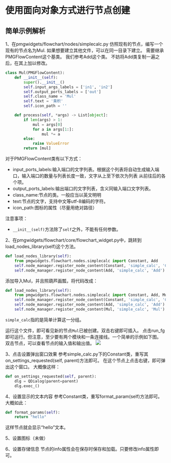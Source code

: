 # 使用面向对象方式进行节点创建
## 简单示例解析
1、在pmgwidgets/flowchart/nodes/simplecalc.py
仿照现有的节点，编写一个现有的节点名为Mul.
如果想要建立其他文件，可以在同一目录下建立。
需要继承PMGFlowContent这个基类。
我们参考Add这个类。
不妨将Add类复制一遍之后，在其上加以修改。
```python
class Mul(PMGFlowContent):
    def __init__(self):
        super().__init__()
        self.input_args_labels = ['in1', 'in2']
        self.output_ports_labels = ['out']
        self.class_name = 'Mul'
        self.text = '乘积'
        self.icon_path = ''

    def process(self, *args) -> List[object]:
        if len(args) > 1:
            mul = args[0]
            for a in args[1:]:
                mul *= a
        else:
            raise ValueError
        return [mul]
```
对于PMGFlowContent类有以下方式：
- input_ports_labels:输入端口的文字列表。根据这个列表将自动生成输入端口，输入端口的数量与列表长度一致，文字从上至下依次为列表
从前往后的各个项。
- output_ports_labels:输出端口的文字列表，含义同输入端口文字列表。
- class_name:节点的类。一般应当以英文明明
- text:节点的文字，支持中文等utf-8编码的字符。
- icon_path:图标的属性（尽量用绝对路径）

注意事项：
- `__init__(self)`方法除了`self`之外，不能有任何参数。


2、在pmgwidgets/flowchart/core/flowchart_widget.py中，跳转到load_nodes_library(self)这个方法。
```python
def load_nodes_library(self):
    from pmgwidgets.flowchart.nodes.simplecalc import Constant, Add
    self.node_manager.register_node_content(Constant, 'simple_calc', 'Constant')
    self.node_manager.register_node_content(Add, 'simple_calc', 'Add')

```
添加导入Mul，并且照葫芦画瓢，将代码改成：
```python
def load_nodes_library(self):
    from pmgwidgets.flowchart.nodes.simplecalc import Constant, Add, Mul
    self.node_manager.register_node_content(Constant, 'simple_calc', 'Constant')
    self.node_manager.register_node_content(Add, 'simple_calc', 'Add')
    self.node_manager.register_node_content(Mul, 'simple_calc', 'Mul')
```
`simple_calc`指的是简单计算这一分组。

运行这个文件，即可看见新的节点`Mul`已被创建。双击右键即可插入。
点击run_fg即可运行。但注意，至少要有两个模块和一条连接线。一个简单的示例如下图。
双击节点，可以查看节点的输入值和输出值。
![](doc_figures/create_new_content_Mul.png)

3、点击设置弹出窗口效果
参考simple_calc.py下的Constant类，重写其on_settings_requested(self, parent)方法即可。
在这个节点上点击右键，即可弹出这个窗口。
大概像这样：
```python
def on_settings_requested(self, parent):
    dlg = QDialog(parent=parent)
    dlg.exec_()
```

4、设置显示的文本内容
参考Constant类，重写format_param(self)方法即可。大概如此：

```python
def format_params(self):
    return "hello"
```

这样节点就会显示“hello”文本。

5、设置图标（未做）

6、设置存储信息
节点的info属性会在保存时保存和加载。只要修改info属性即可。
